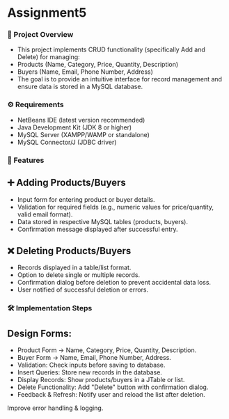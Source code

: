 # Assignment5
### 📌 Project Overview

- This project implements CRUD functionality (specifically Add and Delete) for managing:
- Products (Name, Category, Price, Quantity, Description)
- Buyers (Name, Email, Phone Number, Address)
- The goal is to provide an intuitive interface for record management and ensure data is stored in a MySQL database.

### ⚙️ Requirements

- NetBeans IDE (latest version recommended)
- Java Development Kit (JDK 8 or higher)
- MySQL Server (XAMPP/WAMP or standalone)
- MySQL Connector/J (JDBC driver)

### 🚀 Features
## ➕ Adding Products/Buyers

- Input form for entering product or buyer details.
- Validation for required fields (e.g., numeric values for price/quantity, valid email format).
- Data stored in respective MySQL tables (products, buyers).
- Confirmation message displayed after successful entry.

## ❌ Deleting Products/Buyers

- Records displayed in a table/list format.
- Option to delete single or multiple records.
- Confirmation dialog before deletion to prevent accidental data loss.
- User notified of successful deletion or errors.

### 🛠️ Implementation Steps

## Design Forms:

- Product Form → Name, Category, Price, Quantity, Description.
- Buyer Form → Name, Email, Phone Number, Address.
- Validation: Check inputs before saving to database.
- Insert Queries: Store new records in the database.
- Display Records: Show products/buyers in a JTable or list.
- Delete Functionality: Add "Delete" button with confirmation dialog.
- Feedback & Refresh: Notify user and reload the list after deletion.





Improve error handling & logging.
